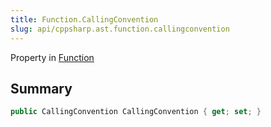 ```yaml
---
title: Function.CallingConvention
slug: api/cppsharp.ast.function.callingconvention
---
```

Property in [Function](/api/cppsharp/ast/function)

## Summary



```csharp
public CallingConvention CallingConvention { get; set; }
```

